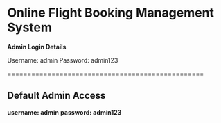 # **Online Flight Booking Management System**
**Admin Login Details**

Username: admin
Password: admin123


=================================================
## **Default Admin Access**
**username: admin**
**password: admin123**
